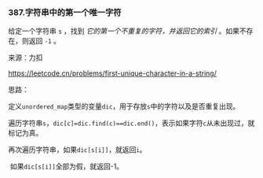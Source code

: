 ### 387.字符串中的第一个唯一字符

给定一个字符串 `s` ，找到 *它的第一个不重复的字符，并返回它的索引* 。如果不存在，则返回 `-1` 。

来源：力扣

https://leetcode.cn/problems/first-unique-character-in-a-string/



思路：

​		定义`unordered_map`类型的变量`dic`，用于存放`s`中的字符以及是否重复出现。

​		遍历字符串`s`，`dic[c]=dic.find(c)==dic.end()`，表示如果字符`c`从未出现过，就标记为真。

​		再次遍历字符串，如果`dic[s[i]]`，就返回`i`。

​		如果`dic[s[i]]`全部为假，就返回-1。